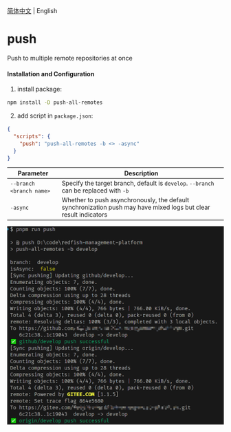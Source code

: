 [简体中文](/README_CN.md) | English

# push
Push to multiple remote repositories at once

#### Installation and Configuration

1. install package:
```bash
npm install -D push-all-remotes
```

2. add script in `package.json`:
```json
{
  "scripts": {
    "push": "push-all-remotes -b <> -async"
  }
}
```

| Parameter | Description |
| --- | --- |
| `--branch <branch name>` | Specify the target branch, default is `develop`. `--branch` can be replaced with `-b` |
| `-async` | Whether to push asynchronously, the default synchronization push may have mixed logs but clear result indicators |

![push-successful.png](./assets/push-successful.png)

